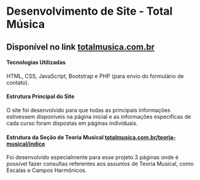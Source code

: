 # Desenvolvimento de Site - Total Música
## Disponível no link [totalmusica.com.br](https://totalmusica.com.br/)

#### Tecnologias Utilizadas
HTML, CSS, JavaScript, Bootstrap e PHP (para envio do formulário de contato).

#### Estrutura Principal do Site
O site foi desenvolvido para que todas as principais informações estivessem disponíveis na página inicial e as informações especificas de cada curso foram dispostas em páginas individuais. 

#### Estrutura da Seção de Teoria Musical [totalmusica.com.br/teoria-musical/indice](https://totalmusica.com.br/teoria-musical/indice.html)
Foi desenvolvido especialmente para esse projeto 3 páginas onde é possível fazer consultas referentes aos assuntos de Teoria Musical, como Escalas e Campos Harmônicos. 